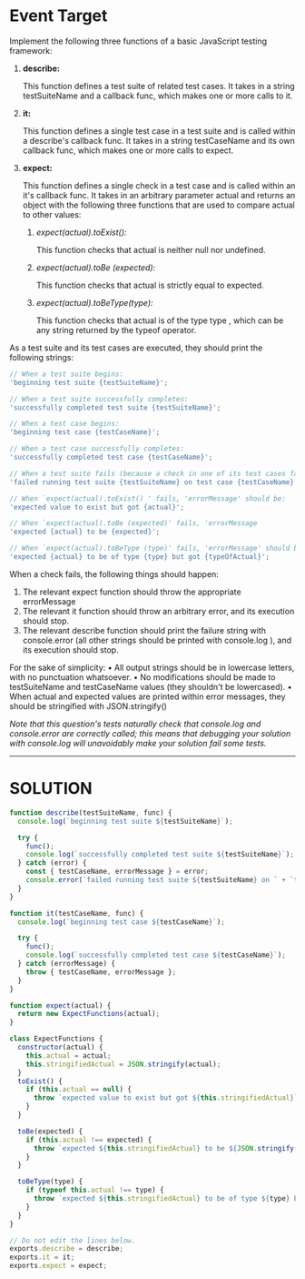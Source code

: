 # Event Target

Implement the following three functions of a basic JavaScript testing framework:

1. **describe:**

   This function defines a test suite of related test cases. It takes in a string testSuiteName and a callback func, which makes one or more calls to it.

2. **it:**

   This function defines a single test case in a test suite and is called within a describe's callback func. It takes in a string testCaseName and its own callback func, which makes one or more calls to expect.

3. **expect:**

   This function defines a single check in a test case and is called within an it's callback func. It takes in an arbitrary parameter actual and returns an object with the following three functions that are used to compare actual to other values:

   1. _expect(actual).toExist():_

      This function checks that actual is neither null nor undefined.

   2. _expect(actual).toBe (expected):_

      This function checks that actual is strictly equal to expected.

   3. _expect(actual).toBeType(type):_

      This function checks that actual is of the type type , which can be any string returned by the typeof operator.

As a test suite and its test cases are executed, they should print the following strings:

```javascript
// When a test suite begins:
'beginning test suite {testSuiteName}';

// When a test suite successfully completes:
'successfully completed test suite {testSuiteName}';

// When a test case begins:
'beginning test case {testCaseName}';

// When a test case successfully completes:
'successfully completed test case {testCaseName}';

// When a test suite fails (because a check in one of its test cases fails):
'failed running test suite {testSuiteName} on test case {testCaseName} with error message {errorMessage}';

// When `expect(actual).toExist() ' fails, 'errorMessage' should be:
'expected value to exist but got {actual}';

// When `expect(actual).toBe (expected)' fails, 'errorMessage
'expected {actual} to be {expected}';

// When `expect(actual).toBeType (type)' fails, 'errorMessage' should be:
'expected {actual} to be of type {type} but got {typeOfActual}';
```

When a check fails, the following things should happen:

1. The relevant expect function should throw the appropriate errorMessage
2. The relevant it function should throw an arbitrary error, and its execution should
   stop.
3. The relevant describe function should print the failure string with
   console.error (all other strings should be printed with console.log ), and its execution should stop.

For the sake of simplicity:
• All output strings should be in lowercase letters, with no punctuation whatsoever.
• No modifications should be made to testSuiteName and testCaseName values
(they shouldn't be lowercased).
• When actual and expected values are printed within error messages, they should be stringified with JSON.stringify()

_Note that this question's tests naturally check that console.log and console.error are correctly called; this means that debugging your solution with console.log will unavoidably make your solution fail some tests._

---

# SOLUTION

```javascript
function describe(testSuiteName, func) {
  console.log(`beginning test suite ${testSuiteName}`);

  try {
    func();
    console.log(`successfully completed test suite ${testSuiteName}`);
  } catch (error) {
    const { testCaseName, errorMessage } = error;
    console.error(`failed running test suite ${testSuiteName} on ` + `test case ${testCaseName} with error message ${errorMessage}`);
  }
}

function it(testCaseName, func) {
  console.log(`beginning test case ${testCaseName}`);

  try {
    func();
    console.log(`successfully completed test case ${testCaseName}`);
  } catch (errorMessage) {
    throw { testCaseName, errorMessage };
  }
}

function expect(actual) {
  return new ExpectFunctions(actual);
}

class ExpectFunctions {
  constructor(actual) {
    this.actual = actual;
    this.stringifiedActual = JSON.stringify(actual);
  }
  toExist() {
    if (this.actual == null) {
      throw `expected value to exist but got ${this.stringifiedActual}`;
    }
  }

  toBe(expected) {
    if (this.actual !== expected) {
      throw `expected ${this.stringifiedActual} to be ${JSON.stringify(expected)}`;
    }
  }

  toBeType(type) {
    if (typeof this.actual !== type) {
      throw `expected ${this.stringifiedActual} to be of type ${type} but got ${typeof this.actual}`;
    }
  }
}

// Do not edit the lines below.
exports.describe = describe;
exports.it = it;
exports.expect = expect;
```

